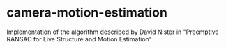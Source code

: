 # camera-motion-estimation
Implementation of the algorithm described by David Nister in "Preemptive RANSAC for Live Structure and Motion Estimation"

